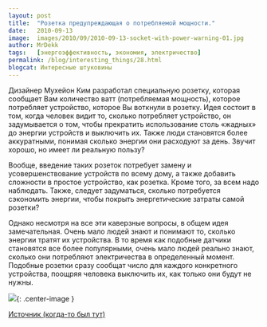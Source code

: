 ```yaml
---
layout: post
title:  "Розетка предупреждающая о потребляемой мощности."
date:   2010-09-13
image:  images/2010/09/2010-09-13-socket-with-power-warning-01.jpg
author: MrDekk
tags:   [энергоэффективность, экономия, электричество]
permalink: /blog/interesting_things/28.html
blogcat: Интересные штуковины
---
```


Дизайнер Мухейон Ким разработал специальную розетку, которая сообщает Вам количество ватт (потребляемая мощность), которое потребляет устройство, которое Вы воткнули в розетку. Идея состоит в том, когда человек видит то, сколько потребляет устройство, он задумывается о том, чтобы прекратить использование столь «жадных» до энергии устройств и выключить их. Также люди становятся более аккуратными, понимая сколько энергии они расходуют за день. Звучит хорошо, но имеет ли реальную пользу?

Вообще, введение таких розеток потребует замену и усовершенствование устройств по всему дому, а также добавить сложности в простое устройство, как розетка. Кроме того, за всем надо наблюдать. Также, следует задуматься, сколько потребуется сэкономить энергии, чтобы покрыть энергетические затраты самой розетки?

Однако несмотря на все эти каверзные вопросы, в общем идея замечательная. Очень мало людей знают и понимают то, сколько энергии тратят их устройства. В то время как подобные датчики становятся все более популярными, очень мало людей реально знают, сколько они потребляют электричества в определенный момент. Подобные розетки сразу сообщат число для каждого конкретного устройства, поощряя человека выключить их, как только они будут не нужны.

![]({{site.baseurl}}/images/2010/09/2010-09-13-socket-with-power-warning-02.jpg){: .center-image }

[Источник (когда-то был тут)](http://www.treehugger.com/files/2010/09/wall-plug-concept-warns-of-wasted-watts.php?campaign=th_rss&utm_source=feedburner&utm_medium=feed&utm_campaign=Feed:+treehuggersite+(Treehugger))